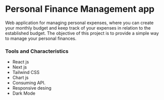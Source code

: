 # Personal Finance Management app
Web application for managing personal expenses, where you can create your monthly budget and keep track of your expenses in relation to the established budget.
The objective of this project is to provide a simple way to manage your personal finances.

### Tools and Characteristics 
- React js
- Next js
- Tailwind CSS
- Chart js
- Consuming API.
- Responsive desing
- Dark Mode

